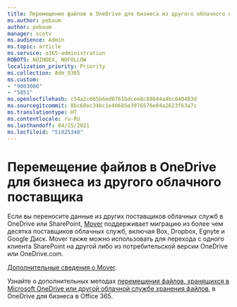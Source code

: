 ```yaml
---
title: Перемещение файлов в OneDrive для бизнеса из другого облачного поставщика
ms.author: pebaum
author: pebaum
manager: scotv
ms.audience: Admin
ms.topic: article
ms.service: o365-administration
ROBOTS: NOINDEX, NOFOLLOW
localization_priority: Priority
ms.collection: Adm_O365
ms.custom:
- "9003086"
- "5851"
ms.openlocfilehash: c54a2c665b6ed8761bdcee8c88044a4bc840483d
ms.sourcegitcommit: 8bc60ec34bc1e40685e3976576e04a2623f63a7c
ms.translationtype: HT
ms.contentlocale: ru-RU
ms.lasthandoff: 04/15/2021
ms.locfileid: "51825348"
---
```

# <a name="move-files-into-onedrive-for-business-from-another-cloud-provider"></a>Перемещение файлов в OneDrive для бизнеса из другого облачного поставщика

Если вы переносите данные из других поставщиков облачных служб в OneDrive или SharePoint, [Mover](https://go.microsoft.com/fwlink/?linkid=2132453) поддерживает миграцию из более чем десятка поставщиков облачных служб, включая Box, Dropbox, Egnyte и Google Диск. Mover также можно использовать для перехода с одного клиента SharePoint на другой либо из потребительской версии OneDrive или OneDrive.com.

[Дополнительные сведения о Mover](https://go.microsoft.com/fwlink/?linkid=2132453).

Узнайте о дополнительных методах [перемещения файлов, хранящихся в Microsoft OneDrive или другой облачной службе хранения файлов](https://support.microsoft.com/office/7fb28cad-7e25-451f-8b4b-2d1a71e5c0e9), в OneDrive для бизнеса в Office 365.
